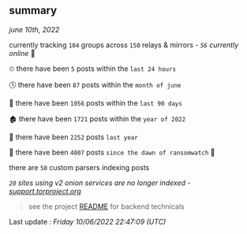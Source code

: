 
## summary
_june 10th, 2022_

currently tracking `104` groups across `150` relays & mirrors - _`56` currently online_ 📡

⏲ there have been `5` posts within the `last 24 hours`

🕓 there have been `87` posts within the `month of june`

📅 there have been `1056` posts within the `last 90 days`

🏚 there have been `1721` posts within the `year of 2022`

🚀 there have been `2252` posts `last year`

🦕 there have been `4007` posts `since the dawn of ransomwatch` 🐣

there are `50` custom parsers indexing posts

_`20` sites using v2 onion services are no longer indexed - [support.torproject.org](https://support.torproject.org/onionservices/v2-deprecation/)_

> see the project [README](https://github.com/jmousqueton/ransomwatch#readme) for backend technicals



Last update : _Friday 10/06/2022 22:47:09 (UTC)_


